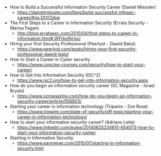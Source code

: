 - How to Build a Successful Information Security Career (Daniel Miessler)
  - https://danielmiessler.com/blog/build-successful-infosec-career/#gs.DtVCbbw
- The First Steps to a Career in Information Security (Errata Security - Marisa Fagan)
  - http://blog.erratasec.com/2010/04/first-steps-to-career-in-information.html#.WFrbofkrIuU
- Hiring your first Security Professional (Peerlyst - Dawid Balut)
  - https://www.peerlyst.com/posts/hiring-your-first-security-professional-dawid-balut
- How to Start a Career in Cyber security
  - https://www.concise-courses.com/security/how-to-start-your-career/
- How to Get Into Information Security (ISC^2)
  - https://www.isc2.org/how-to-get-into-information-security.aspx
- How do you begin an information security career (SC Magazine - Israel Bryski)
  - https://www.scmagazine.com/how-do-you-begin-an-information-security-career/article/558803/
- Starting your career in information technology (Tripwire - Zoe Rose)
  - https://www.tripwire.com/state-of-security/off-topic/starting-your-career-in-information-technology/
- How to start your information security career? (Adriano Leite)
  - https://www.linkedin.com/pulse/20140825234615-654073-how-to-start-your-information-security-career
- Starting in Information Security
  - https://www.eanmeyer.com/2015/07/starting-in-information-security.html
